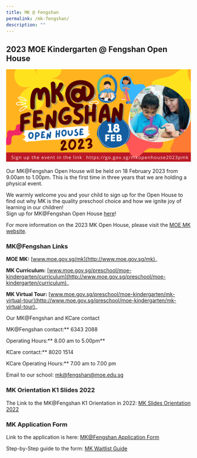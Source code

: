 ```yaml
---
title: MK @ Fengshan
permalink: /mk-fengshan/
description: ""
---
```

## 2023 MOE Kindergarten @ Fengshan Open House
![](/images/MF%20Fengshan%20Open%20House%202023.png)

Our MK@Fengshan Open House will be held on 18 February 2023 from 9.00am to 1.00pm. This is the first time in three years that we are holding a physical event.

We warmly welcome you and your child to sign up for the Open House to find out why MK is the quality preschool choice and how we ignite joy of learning in our children!  
[](https://go.gov.sg/mkopenhouse2023web)Sign up for MK@Fengshan Open House [here](https://go.gov.sg/mkopenhouse2023pmk)!

For more information on the 2023 MK Open House, please visit the [MOE MK website](https://www.moe.gov.sg/mk).
	
### MK@Fengshan Links
	
**MOE MK:** [www.moe.gov.sg/mk](http://www.moe.gov.sg/mk)_

**MK Curriculum:** [www.moe.gov.sg/preschool/moe-kindergarten/curriculum](http://www.moe.gov.sg/preschool/moe-kindergarten/curriculum)_

**MK Virtual Tour:** [www.moe.gov.sg/preschool/moe-kindergarten/mk-virtual-tour](http://www.moe.gov.sg/preschool/moe-kindergarten/mk-virtual-tour)_
	

Our MK@Fengshan and KCare contact

MK@Fengshan contact:** 6343 2088

Operating Hours:** 8.00 am to 5.00pm**

KCare contact:** 8020 1514

KCare Operating Hours:** 7.00 am to 7.00 pm
	
Email to our school:  [mk@fengshan@moe.edu.sg](mailto:mk_fengshan@moe.edu.sg)
	
### MK Orientation K1 Slides 2022

The Link to the MK@Fengshan K1 Orientation in 2022:
[MK Slides Orientation 2022](/files/MK@Fengshan/MK@FS-Slides-for-K1-Orientation_2022.pdf)
	
### MK Application Form
	
Link to the application is here:
[MK@Fengshan Application Form](https://form.gov.sg/61ca9082b3479f00125adcde)
	
Step-by-Step guide to the form: [MK Waitlist Guide](https://go.gov.sg/mk-waitlist-guide)
